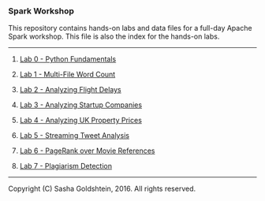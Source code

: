 ### Spark Workshop

This repository contains hands-on labs and data files for a full-day Apache Spark workshop. This file is also the index for the hands-on labs.

____

1. [Lab 0 - Python Fundamentals](lab0-python.md)

1. [Lab 1 - Multi-File Word Count](lab1-wordcount.md)

1. [Lab 2 - Analyzing Flight Delays](lab2-airlines.md)

1. [Lab 3 - Analyzing Startup Companies](lab3-startups.md)

1. [Lab 4 - Analyzing UK Property Prices](lab4-propprices.md)

1. [Lab 5 - Streaming Tweet Analysis](lab5-streaming.md)

1. [Lab 6 - PageRank over Movie References](lab6-pagerank.md)

1. [Lab 7 - Plagiarism Detection](lab7-plagiarism.md)

____

Copyright (C) Sasha Goldshtein, 2016. All rights reserved.
